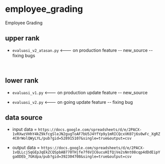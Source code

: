 # employee_grading
Employee Grading


## upper rank 
- `evaluasi_v2_atasan.py` <--- on production
feature
-- new_source
-- fixing bugs


<br>

## lower rank 
- `evaluasi_v1.py` <--- on production
update feature
-- new_source 

- `evaluasi_v2.py` <--- on going
update feature
-- fixing bug


## data source

- input data = `https://docs.google.com/spreadsheets/d/e/2PACX-1vRXwzVHhY4kZ9kfcgSleJN2gugToAF7bU5J4YfYp9y1mRICQcxVK07j6s0wFc_XgRZ4C0rWolQWyLYL/pub?gid=528915107&single=true&output=csv
`


- output data = `https://docs.google.com/spreadsheets/d/e/2PACX-1vQLLcjSqGEpJqEkZCQSpbAB770THjfe7f6VIC6ucuHIfQjVe2sNnt08cqp4dDdEipYgaODEb_7GKdpa/pub?gid=392304708&single=true&output=csv    
`
  
    
